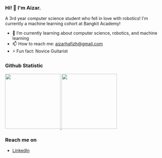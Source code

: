 ### Hi! 👋 I'm Aizar.

A 3rd year computer science student who fell in love with robotics! I'm currently a machine learning cohort at Bangkit Academy!  

- 🌱 I’m currently learning about computer science, robotics, and machine learning
- 📫 How to reach me: aizarhafizh@gmail.com
- ⚡ Fun fact: Novice Guitarist
  
### Github Statistic
<p align="left">
<a href="https://github.com/dimasmds">
  <img height="180em" src="https://github-readme-stats-eight-theta.vercel.app/api?username=AizarHafizhS&show_icons=true&theme=algolia&include_all_commits=true&count_private=true"/>
  <img height="180em" src="https://github-readme-stats-eight-theta.vercel.app/api/top-langs/?username=AizarHafizhS&layout=compact&langs_count=8&theme=algolia"/>
</a>
</p>

### Reach me on
- <a href="https://linkedin.com/in/dimasmds/">LinkedIn</a>
